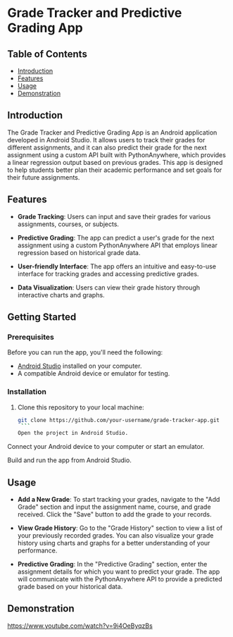 # Grade Tracker and Predictive Grading App

## Table of Contents

- [Introduction](#introduction)
- [Features](#features)
- [Usage](#usage)
- [Demonstration](#demonstration)

## Introduction

The Grade Tracker and Predictive Grading App is an Android application developed in Android Studio. It allows users to track their grades for different assignments, and it can also predict their grade for the next assignment using a custom API built with PythonAnywhere, which provides a linear regression output based on previous grades. This app is designed to help students better plan their academic performance and set goals for their future assignments.

## Features

- **Grade Tracking**: Users can input and save their grades for various assignments, courses, or subjects.

- **Predictive Grading**: The app can predict a user's grade for the next assignment using a custom PythonAnywhere API that employs linear regression based on historical grade data.

- **User-friendly Interface**: The app offers an intuitive and easy-to-use interface for tracking grades and accessing predictive grades.

- **Data Visualization**: Users can view their grade history through interactive charts and graphs.

## Getting Started

### Prerequisites

Before you can run the app, you'll need the following:

- [Android Studio](https://developer.android.com/studio) installed on your computer.
- A compatible Android device or emulator for testing.

### Installation

1. Clone this repository to your local machine:

   ````bash
   git clone https://github.com/your-username/grade-tracker-app.git
    ```
   Open the project in Android Studio.
   ````

Connect your Android device to your computer or start an emulator.

Build and run the app from Android Studio.

## Usage

- **Add a New Grade**: To start tracking your grades, navigate to the "Add Grade" section and input the assignment name, course, and grade received. Click the "Save" button to add the grade to your records.

- **View Grade History**: Go to the "Grade History" section to view a list of your previously recorded grades. You can also visualize your grade history using charts and graphs for a better understanding of your performance.

- **Predictive Grading**: In the "Predictive Grading" section, enter the assignment details for which you want to predict your grade. The app will communicate with the PythonAnywhere API to provide a predicted grade based on your historical data.

## Demonstration

https://www.youtube.com/watch?v=9i4OeByqzBs
